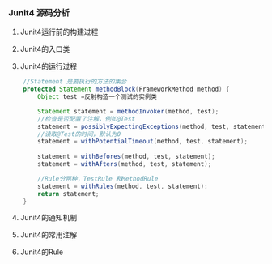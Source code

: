 ### Junit4 源码分析

1. Junit4运行前的构建过程

2. Junit4的入口类

3. Junit4的运行过程
```java
    //Statement 是要执行的方法的集合
    protected Statement methodBlock(FrameworkMethod method) {
        Object test =反射构造一个测试的实例类

        Statement statement = methodInvoker(method, test);
        //检查是否配置了注解，例如@Test
        statement = possiblyExpectingExceptions(method, test, statement);
        //读取@Test的时间，默认为0
        statement = withPotentialTimeout(method, test, statement);
        
        statement = withBefores(method, test, statement);
        statement = withAfters(method, test, statement);

        //Rule分两种，TestRule 和MethodRule    
        statement = withRules(method, test, statement);
        return statement;
    }
```
4. Junit4的通知机制

5. Junit4的常用注解

6. Junit4的Rule



